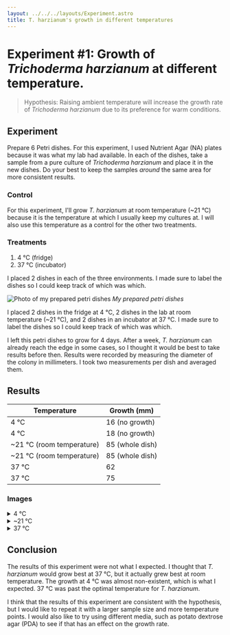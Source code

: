 ```yaml
---
layout: ../../../layouts/Experiment.astro
title: T. harzianum's growth in different temperatures
---
```


# Experiment #1: Growth of *Trichoderma harzianum* at different temperature.
> Hypothesis: Raising ambient temperature will increase the growth rate of *Trichoderma harzianum* due to its preference for warm conditions.

## Experiment
Prepare 6 Petri dishes. For this experiment, I used Nutrient Agar (NA) plates because it was what my lab had available. In each of the dishes, take a sample from a pure culture of *Trichoderma harzianum* and place it in the new dishes. Do your best to keep the samples *around* the same area for more consistent results.

### Control
For this experiment, I'll grow *T. harzianum* at room temperature (~21 °C) because it is the temperature at which I usually keep my cultures at. I will also use this temperature as a control for the other two treatments.

### Treatments
1. 4 °C (fridge)
2. 37 °C (incubator)

I placed 2 dishes in each of the three environments. I made sure to label the dishes so I could keep track of which was which.

![Photo of my prepared petri dishes](./IMG_3276.png)
*My prepared petri dishes*

I placed 2 dishes in the fridge at 4 °C, 2 dishes in the lab at room temperature (~21 °C), and 2 dishes in an incubator at 37 °C. I made sure to label the dishes so I could keep track of which was which.

I left this petri dishes to grow for 4 days. After a week, *T. harzianum* can already reach the edge in some cases, so I thought it would be best to take results before then. Results were recorded by measuring the diameter of the colony in millimeters. I took two measurements per dish and averaged them.

## Results
|Temperature | Growth (mm) |
|------------|-------------|
| 4 °C     | 16 (no growth)           |
| 4 °C     | 18 (no growth)           |
| ~21 °C  (room temperature)   | 85 (whole dish)           |
| ~21 °C  (room temperature)   | 85 (whole dish)           |
| 37 °C     | 62           |
| 37 °C     | 75           |

### Images
<details>
<summary>4 °C</summary>
<br>

| | |
|:--:|:--:|
| ![4 °C #1](./IMG_3294.png) | ![4 °C #2](./IMG_3296.png) |
</details>

<details>
<summary>~21 °C</summary>
<br>

| | |
|:--:|:--:|
| ![4 °C #1](./IMG_3291.png) | ![4 °C #2](./IMG_3296.png) |
</details>


<details>
<summary>37 °C</summary>
<br>

| | |
|:--:|:--:|
| ![4 °C #1](./IMG_3298.png) | ![4 °C #2](./IMG_3297.png) |
</details>

## Conclusion
The results of this experiment were not what I expected. I thought that *T. harzianum* would grow best at 37 °C, but it actually grew best at room temperature. The growth at 4 °C was almost non-existent, which is what I expected. 37 °C was past the optimal temperature for *T. harzianum*.

I think that the results of this experiment are consistent with the hypothesis, but I would like to repeat it with a larger sample size and more temperature points. I would also like to try using different media, such as potato dextrose agar (PDA) to see if that has an effect on the growth rate.